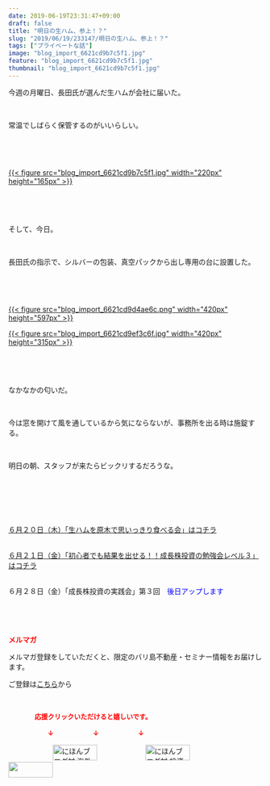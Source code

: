 ```yaml
---
date: 2019-06-19T23:31:47+09:00
draft: false
title: "明日の生ハム、参上！？"
slug: "2019/06/19/233147/明日の生ハム、参上！？"
tags: ["プライベートな話"]
image: "blog_import_6621cd9b7c5f1.jpg"
feature: "blog_import_6621cd9b7c5f1.jpg"
thumbnail: "blog_import_6621cd9b7c5f1.jpg"
---
```

<p>今週の月曜日、長田氏が選んだ生ハムが会社に届いた。</p><p> </p><p>常温でしばらく保管するのがいいらしい。</p><p> </p><p> </p><p><a href="blog_import_6621cd9b7c5f1.jpg">{{< figure src="blog_import_6621cd9b7c5f1.jpg" width="220px" height="165px" >}}</a></p><p> </p><p> </p><p>そして、今日。</p><p> </p><p>長田氏の指示で、シルバーの包装、真空パックから出し専用の台に設置した。</p><p> </p><p> </p><p><a href="blog_import_6621cd9d4ae6c.png">{{< figure src="blog_import_6621cd9d4ae6c.png" width="420px" height="597px" >}}</a></p><p><a href="blog_import_6621cd9ef3c6f.jpg">{{< figure src="blog_import_6621cd9ef3c6f.jpg" width="420px" height="315px" >}}</a></p><p> </p><p> </p><p>なかなかの匂いだ。</p><p> </p><p>今は窓を開けて風を通しているから気にならないが、事務所を出る時は施錠する。</p><p> </p><p>明日の朝、スタッフが来たらビックリするだろうな。</p><p> </p><p> </p><p> </p><p><a href="entry-12479750819.html" target="_blank">６月２０日（木）「生ハムを原木で思いっきり食べる会」はコチラ</a></p><p><br/><a href="entry-12475001561.html" target="_blank">６月２１日（金）「初心者でも結果を出せる！！成長株投資の勉強会レベル３」はコチラ</a></p><p><br/>６月２８日（金）「成長株投資の実践会」第３回　<span style="color: rgb(0, 0, 255);">後日アップします</span></p><p> </p><p> </p><p><span style="font-weight: bold;"><span style="color: rgb(255, 0, 0);">メルマガ</span></span></p><p>メルマガ登録をしていただくと、限定のバリ島不動産・セミナー情報をお届けします。</p><p>ご登録は<a href="f9eeVI" target="_blank">こちら</a>から</p><p style="text-align: center;"> </p><p><font color="#ff0000" size="2"><strong>　　　　応援クリックいただけると嬉しいです。</strong></font></p><p><font color="#ff0000" size="2"><strong>　　　　　　↓　　　　　　↓　　　　　　↓</strong></font></p><p><a href="ranking.html?p_cid=01260127" id="&amp;blogmura_banner"><img alt="にほんブログ村 海外生活ブログ バリ島情報へ" border="0" height="31" src="data:image/svg+xml;charset=utf-8,%3Csvg%20xmlns%3D%22http%3A%2F%2Fwww.w3.org%2F2000%2Fsvg%22%20title%3D%22Placeholder%20for%20Images%22%20role%3D%22presentation%22%20viewBox%3D%220%200%2088%2031%22%20%2F%3E" width="88" data-src="//overseas.blogmura.com/bali/img/bali88_31.gif" style="aspect-ratio: auto 88 / 31;"/><noscript><img alt="にほんブログ村 海外生活ブログ バリ島情報へ" border="0" height="31" src="//overseas.blogmura.com/bali/img/bali88_31.gif" width="88"></noscript></a>  <a href="ranking.html?p_cid=01260127" id="&amp;blogmura_banner"><img alt="にほんブログ村 投資ブログ 不動産投資へ" border="0" height="31" src="data:image/svg+xml;charset=utf-8,%3Csvg%20xmlns%3D%22http%3A%2F%2Fwww.w3.org%2F2000%2Fsvg%22%20title%3D%22Placeholder%20for%20Images%22%20role%3D%22presentation%22%20viewBox%3D%220%200%2088%2031%22%20%2F%3E" width="88" data-src="//investment.blogmura.com/hudousantoushi/img/hudousantoushi88_31.gif" style="aspect-ratio: auto 88 / 31;"/><noscript><img alt="にほんブログ村 投資ブログ 不動産投資へ" border="0" height="31" src="//investment.blogmura.com/hudousantoushi/img/hudousantoushi88_31.gif" width="88"></noscript></a> <a href="link.php?1804582" title="人気ブログランキングへ"><img border="0" height="31" src="data:image/svg+xml;charset=utf-8,%3Csvg%20xmlns%3D%22http%3A%2F%2Fwww.w3.org%2F2000%2Fsvg%22%20title%3D%22Placeholder%20for%20Images%22%20role%3D%22presentation%22%20viewBox%3D%220%200%2088%2031%22%20%2F%3E" width="88" data-src="https://blog.with2.net/img/banner/banner_22.gif" style="aspect-ratio: auto 88 / 31;"/><noscript><img border="0" height="31" src="https://blog.with2.net/img/banner/banner_22.gif" width="88"></noscript></a></p>

